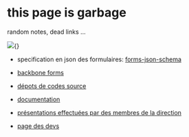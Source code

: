# this page is garbage

random notes, dead links ...

![](assets/img/logo.uds.jpg){} 

* specification en json des formulaires: [forms-json-schema](http://daemon.co.za/2012/05/dynamic-forms-json-schema/)
* [backbone forms](https://github.com/powmedia/backbone-forms)

* [dépots de codes source](http://github.com/unistra)
* [documentation](doc/)
* [présentations effectuées par des membres de la direction](talks/)
* [page des devs](dev/)

